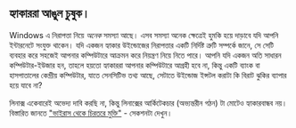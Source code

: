 <?php require("../../entete.php");?> <?php require("../../base.php");?> <?php require("../../fonctions.php");?>

<div id="corps">

<h2>হ্যাকাররা আঙুল চুষুক।</h2>

<p>Windows এ নিরাপত্তা নিয়ে <i>অনেক</i> সমস্যা আছে। এসব সমস্যা অনেক ক্ষেত্রেই হুমকি হয়ে দাড়াবে যদি আপনি ইন্টারনেটে সংযুক্ত থাকেন। যদি একজন হ্যাকার উইন্ডোজের নিরাপত্তার একটি নির্দিষ্ট ত্রুটি সম্পর্কে জানে, সে সেটি ব্যবহার করে সহজেই আপনার কম্পিউটারে আক্রমন করে নিয়ন্ত্রণ নিয়ে নিতে পারে। আপনি যদি একজন অতি সাধারন কম্পিউটার-ইউজার হন, তাহলে হয়তো হ্যাকাররা আপনার কম্পিউটারে আগ্রহী হবে না, কিন্তু একটি ব্যাংক বা হাসপাতালের কেন্দ্রীয় কম্পিউটার, যাতে সেনসিটিভ তথ্য আছে, সেটাতে উইন্ডোজ ইন্সটল করাটা কি বিরাট ঝুকির ব্যাপার হয়ে যাবে না?</p>

<p>লিনাক্স একেবারেই অভেদ্য দাবি করছি না, কিন্তু লিনাক্সের আর্কিটেকচার (অভ্যন্তরীন গঠন) টা মোটেও হ্যাকারবান্ধব নয়। বিস্তারিত জানতে <a href="\items\viruses">"ভাইরাস থেকে চিরতরে মুক্তি"</a>  - সেকশনটা দেখুন।</p>



</div>
</body>
</html>
